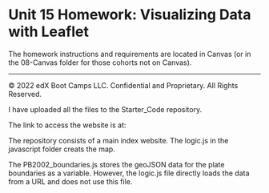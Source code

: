 # Unit 15 Homework: Visualizing Data with Leaflet

The homework instructions and requirements are located in Canvas (or in the 08-Canvas folder for those cohorts not on Canvas).

---
© 2022 edX Boot Camps LLC. Confidential and Proprietary. All Rights Reserved.

I have uploaded all the files to the Starter_Code repository.

The link to access the website is at:



The repository consists of a main index website. The logic.js in the javascript folder creats the map.

The PB2002_boundaries.js stores the geoJSON data for the plate boundaries as a variable. However, the logic.js
file directly loads the data from a URL and does not use this file.




